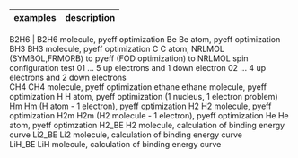 | examples 	| description |  
| ------------- |:-------------:|

B2H6		| B2H6 molecule, pyeff optimization 
Be		Be atom, pyeff optimization  
BH3		BH3 molecule, pyeff optimization 
C		C atom, NRLMOL (SYMBOL,FRMORB) to pyeff (FOD optimization) to NRLMOL 
		spin configuration test 
		01	...	5 up electrons and 1 down electron 
		02	...	4 up electrons and 2 down electrons   
CH4		CH4 molecule, pyeff optimization 
ethane 		ethane molecule, pyeff optimization 
H 		H atom, pyeff optimization (1 nucleus, 1 electron problem)
Hm		Hm (H atom - 1 electron), pyeff optimization 
H2		H2 molecule, pyeff optimization 
H2m		H2m (H2 molecule - 1 electron), pyeff optimization 
He		He atom, pyeff optimzation 
H2_BE		H2 molecule, calculation of binding energy curve 
Li2_BE		Li2 molecule, calculation of binding energy curve  
LiH_BE LiH molecule, calculation of binding energy curve
